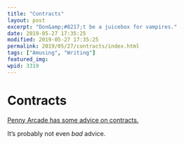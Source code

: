 ```yaml
---
title: "Contracts"
layout: post
excerpt: "Don&amp;#8217;t be a juicebox for vampires."
date: 2019-05-27 17:35:25
modified: 2019-05-27 17:35:25
permalink: 2019/05/27/contracts/index.html
tags: ["Amusing", "Writing"]
featured_img: 
wpid: 3319
---
```


# Contracts

[Penny Arcade has some advice on contracts.](https://www.penny-arcade.com/comic/2019/05/27/they-want-what-you-have)

It’s probably not even *bad* advice.